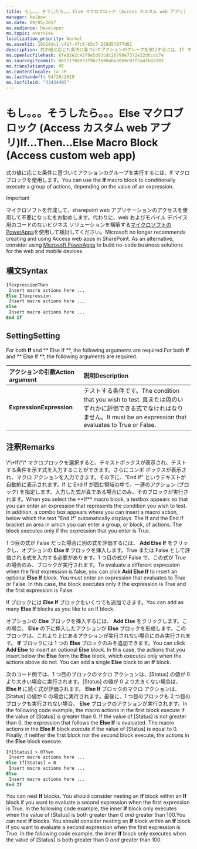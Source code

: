 ```yaml
---
title: もし。。。そうしたら。。。Else マクロブロック (Access カスタム web アプリ)
manager: kelbow
ms.date: 09/05/2017
ms.audience: Developer
ms.topic: overview
localization_priority: Normal
ms.assetid: 18d28dc1-c41f-47c6-b5c7-258d5f877d01
description: 式の値に応じた条件に基づいてアクションのグループを実行するには、If マクロ ブロックを使用します。
ms.openlocfilehash: 6fe82e2c42f8e5d93cdc26798e7572e32d6cdc7e
ms.sourcegitcommit: 8657170d071f9bcf680aba50b9c07f2a4fb82283
ms.translationtype: MT
ms.contentlocale: ja-JP
ms.lasthandoff: 04/28/2019
ms.locfileid: "33434495"
---
```

# <a name="ifthenelse-macro-block-access-custom-web-app"></a><span data-ttu-id="29ac9-103">もし。。。そうしたら。。。Else マクロブロック (Access カスタム web アプリ)</span><span class="sxs-lookup"><span data-stu-id="29ac9-103">If...Then...Else Macro Block (Access custom web app)</span></span>

<span data-ttu-id="29ac9-104">式の値に応じた条件に基づいてアクションのグループを実行するには、If マクロ ブロックを使用します。</span><span class="sxs-lookup"><span data-stu-id="29ac9-104">You can use the **If** macro block to conditionally execute a group of actions, depending on the value of an expression.</span></span> 
  
> [!IMPORTANT]
> <span data-ttu-id="29ac9-p101">マイクロソフトを作成して、sharepoint web アプリケーションのアクセスを使用して不要になったをお勧めします。代わりに、web およびモバイル デバイス用のコードのないビジネス ソリューションを構築する[マイクロソフトの PowerApps](https://powerapps.microsoft.com/en-us/)を使用して検討してください。</span><span class="sxs-lookup"><span data-stu-id="29ac9-p101">Microsoft no longer recommends creating and using Access web apps in SharePoint. As an alternative, consider using [Microsoft PowerApps](https://powerapps.microsoft.com/en-us/) to build no-code business solutions for the web and mobile devices.</span></span> 
  
## <a name="syntax"></a><span data-ttu-id="29ac9-107">構文</span><span class="sxs-lookup"><span data-stu-id="29ac9-107">Syntax</span></span>

```vb
IfexpressionThen 
 Insert macro actions here ... 
Else Ifexpression  
 Insert macro actions here ... 
Else 
 Insert macro actions here ... 
End If
```

## <a name="setting"></a><span data-ttu-id="29ac9-108">Setting</span><span class="sxs-lookup"><span data-stu-id="29ac9-108">Setting</span></span>

<span data-ttu-id="29ac9-109">For both **If** and \*\* Else If \*\*, the following arguments are required.</span><span class="sxs-lookup"><span data-stu-id="29ac9-109">For both **If** and \*\* Else If \*\*, the following arguments are required.</span></span> 
  
|<span data-ttu-id="29ac9-110">**アクションの引数**</span><span class="sxs-lookup"><span data-stu-id="29ac9-110">**Action argument**</span></span>|<span data-ttu-id="29ac9-111">**説明**</span><span class="sxs-lookup"><span data-stu-id="29ac9-111">**Description**</span></span>|
|:-----|:-----|
|<span data-ttu-id="29ac9-112">**Expression**</span><span class="sxs-lookup"><span data-stu-id="29ac9-112">**Expression**</span></span> <br/> |<span data-ttu-id="29ac9-113">テストする条件です。</span><span class="sxs-lookup"><span data-stu-id="29ac9-113">The condition that you wish to test.</span></span> <span data-ttu-id="29ac9-114">真または偽のいずれかに評価できる式でなければなりません。</span><span class="sxs-lookup"><span data-stu-id="29ac9-114">It must be an expression that evaluates to True or False.</span></span>  <br/> |
   
## <a name="remarks"></a><span data-ttu-id="29ac9-115">注釈</span><span class="sxs-lookup"><span data-stu-id="29ac9-115">Remarks</span></span>

<span data-ttu-id="29ac9-p103">
            \*\*If\*\* マクロブロックを選択すると、テキストボックスが表示され、テストする条件を示す式を入力することができます。さらにコンボ ボックスが表示され、マクロ アクションを入力できます。その下に、"End If" というテキストが自動的に表示されます。If と End If が囲む領域の中で、一連のアクション (ブロック) を指定します。入力した式が真である場合にのみ、そのブロックが実行されます。</span><span class="sxs-lookup"><span data-stu-id="29ac9-p103">When you select the **If** macro block, a textbox appears so that you can enter an expression that represents the condition you wish to test. In addition, a combo box appears where you can insert a macro action, below which the text "End If" automatically displays. The If and the End If bracket an area in which you can enter a group, or block, of actions. The block executes only if the expression that you enter is True.</span></span> 
  
<span data-ttu-id="29ac9-p104">1 つ目の式が False だった場合に別の式を評価するには、 **Add Else If** をクリックし、オプションの **Else If** ブロックを挿入します。True または False として評価される式を入力する必要があります。1 つ目の式が False で、この式が True の場合のみ、ブロックが実行されます。</span><span class="sxs-lookup"><span data-stu-id="29ac9-p104">To evaluate a different expression when the first expression is false, you can click **Add Else If** to insert an optional **Else If** block. You must enter an expression that evaluates to True or False. In this case, the block executes only if the expression is True and the first expression is False.</span></span> 
  
<span data-ttu-id="29ac9-123">If ブロックには **Else If** ブロックをいくつでも追加できます。</span><span class="sxs-lookup"><span data-stu-id="29ac9-123">You can add as many **Else If** blocks as you like to an If block.</span></span> 
  
<span data-ttu-id="29ac9-p105">オプションの **Else** ブロックを挿入するには、 **Add Else** をクリックします。この場合、 **Else** の下に挿入したアクションが **Else** ブロックを形成します。このブロックは、これより上にあるアクションが実行されない場合にのみ実行されます。 **If** ブロックには 1 つの **Else** ブロックのみを追加できます。</span><span class="sxs-lookup"><span data-stu-id="29ac9-p105">You can click **Add Else** to insert an optional **Else** block. In this case, the actions that you insert below the **Else** form the **Else** block, which executes only when the actions above do not. You can add a single **Else** block to an **If** block.</span></span> 
  
<span data-ttu-id="29ac9-p106">次のコード例では、1 つ目のブロックのマクロ アクションは、[Status] の値が 0 より大きい場合に実行されます。[Status] の値が 0 より大きくない場合は、 **Else If** に続く式が評価されます。 **Else If** ブロックのマクロ アクションは、[Status] の値が 0 の場合に実行されます。最後に、1 つ目のブロックも 2 つ目のブロックも実行されない場合、 **Else** ブロックのアクションが実行されます。</span><span class="sxs-lookup"><span data-stu-id="29ac9-p106">In the following code example, the macro actions in the first block execute if the value of [Status] is greater than 0. If the value of [Status] is not greater than 0, the expression that follows the **Else If** is evaluated. The macro actions in the **Else If** block execute if the value of [Status] is equal to 0. Finally, if neither the first block nor the second block execute, the actions in the **Else** block execute.</span></span> 
  
```vb
If[Status] > 0Then 
 Insert macro actions here ... 
Else If[Status] = 0  
 Insert macro actions here ... 
Else 
 Insert macro actions here ... 
End If
```

<span data-ttu-id="29ac9-p107">You can nest **If** blocks. You should consider nesting an **If** block within an **If** block if you want to evaluate a second expression when the first expression is True. In the following code example, the inner **If** block only executes when the value of [Status] is both greater than 0  *and*  greater than 100.</span><span class="sxs-lookup"><span data-stu-id="29ac9-p107">You can nest **If** blocks. You should consider nesting an **If** block within an **If** block if you want to evaluate a second expression when the first expression is True. In the following code example, the inner **If** block only executes when the value of [Status] is both greater than 0  *and*  greater than 100.</span></span> 
  

